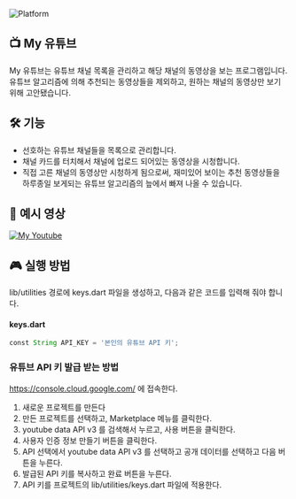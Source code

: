 ![Platform](https://img.shields.io/badge/Platform-Android-orange.svg)

## 📺 My 유튜브
My 유튜브는 유튜브 채널 목록을 관리하고 해당 채널의 동영상을 보는 프로그램입니다. 유튜브 알고리즘에 의해 추천되는 동영상들을 제외하고, 원하는 채널의 동영상만 보기 위해 고안됐습니다.

## 🛠 기능
* 선호하는 유튜브 채널들을 목록으로 관리합니다.
* 채널 카드를 터치해서 채널에 업로드 되어있는 동영상을 시청합니다.
* 직접 고른 채널의 동영상만 시청하게 됨으로써, 재미있어 보이는 추천 동영상들을 하루종일 보게되는 유튜브 알고리즘의 늪에서 빠져 나올 수 있습니다.

## 🎦 예시 영상
[![My Youtube](https://img.youtube.com/vi/UMtYgqvdzfk/0.jpg)](https://youtu.be/UMtYgqvdzfk)

## 🎮 실행 방법
lib/utilities 경로에 keys.dart 파일을 생성하고, 다음과 같은 코드를 입력해 줘야 합니다.
#### keys.dart
```groovy
const String API_KEY = '본인의 유튜브 API 키';
```
### 유튜브 API 키 발급 받는 방법
https://console.cloud.google.com/ 에 접속한다.
1. 새로운 프로젝트를 만든다
2. 만든 프로젝트를 선택하고, Marketplace 메뉴를 클릭한다.
3. youtube data API v3 를 검색해서 누르고, 사용 버튼을 클릭한다.
4. 사용자 인증 정보 만들기 버튼을 클릭한다.
5. API 선택에서 youtube data API v3 를 선택하고 공개 데이터를 선택하고 다음 버튼을 누른다.
6. 발급된 API 키를 복사하고 완료 버튼을 누른다.
7. API 키를 프로젝트의 lib/utilities/keys.dart 파일에 적용한다.
